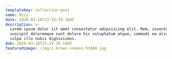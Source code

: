 ```yaml
---
templateKey: collection-post
name: Ozzy
date: 2020-03-18T23:33:39.164Z
description: >-
  Lorem ipsum dolor sit amet consectetur adipisicing elit. Rem, inventore
  suscipit doloremque sunt dolore hic voluptatum atque, commodi ea aliquam nulla
  culpa illo nobis dignissimos.
dob: 2020-03-18T23:33:39.199Z
featuredimage: /img/2-brown-snakes-53488.jpg
---
```


